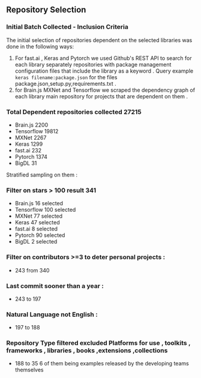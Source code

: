 ## Repository Selection
### Initial Batch Collected - Inclusion Criteria

The initial selection of repositories dependent on the selected libraries was done in the following ways:
1. For fast.ai , Keras and Pytorch we used Github's REST API to search for each library separately repositories with package management configuration files that include the library as a keyword . Query example `` keras filename:package.json`` for the files package.json,setup.py,requirements.txt .
2. for Brain.js MXNet and Tensorflow we scraped the dependency graph of each library main repository for projects that are dependent on them . 

### Total Dependent repositories collected 27215
* Brain.js 2200
* Tensorflow 19812
* MXNet 2267 
* Keras 1299  
* fast.ai 232 
* Pytorch 1374 
* BigDL 31



Stratified sampling on them : 

### Filter on stars > 100 result 341
* Brain.js  16 selected
* Tensorflow  100 selected
* MXNet    77 selected
* Keras   47 selected 
* fast.ai   8 selected
* Pytorch  90 selected
* BigDL 2 selected

<!-- to avoid personal projects -->
### Filter on contributors >=3 to deter personal projects :
* 243 from 340 

<!-- Inactive and outdated projects -->
### Last commit sooner than a year :
* 243 to 197 

### Natural Language not English : 
* 197 to 188

<!-- Repository types , filtering out project that are not software development or implementation projects -->
### Repository Type filtered excluded Platforms for use , toolkits , frameworks , libraries ,  books ,extensions ,collections 

* 188 to 35 6 of them being examples released by the developing teams themselves 

